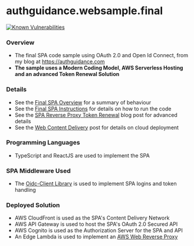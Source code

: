 # authguidance.websample.final

[![Known Vulnerabilities](https://snyk.io/test/github/gary-archer/authguidance.websample.final/badge.svg)](https://snyk.io/test/github/gary-archer/authguidance.websample.final)

### Overview

* The final SPA code sample using OAuth 2.0 and Open Id Connect, from my blog at https://authguidance.com
* **The sample uses a Modern Coding Model, AWS Serverless Hosting and an advanced Token Renewal Solution**

### Details

* See the [Final SPA Overview](https://authguidance.com/2019/04/07/local-ui-setup/) for a summary of behaviour
* See the [Final SPA Instructions](https://authguidance.com/2019/04/08/how-to-run-the-react-js-spa/) for details on how to run the code
* See the [SPA Reverse Proxy Token Renewal](https://authguidance.com/2020/07/21/spa-reverse-proxy-based-token-renewal/) blog post for advanced details
* See the [Web Content Delivery](https://authguidance.com/2018/12/02/spa-content-deployment/) post for details on cloud deployment

### Programming Languages

* TypeScript and ReactJS are used to implement the SPA

### SPA Middleware Used

* The [Oidc-Client Library](https://github.com/IdentityModel/oidc-client-js) is used to implement SPA logins and token handling

### Deployed Solution

* AWS CloudFront is used as the SPA's Content Delivery Network
* AWS API Gateway is used to host the SPA's OAuth 2.0 Secured API
* AWS Cognito is used as the Authorization Server for the SPA and API
* An Edge Lambda is used to implement an [AWS Web Reverse Proxy](https://authguidance.com/2020/07/21/spa-reverse-proxy-implementation/)
